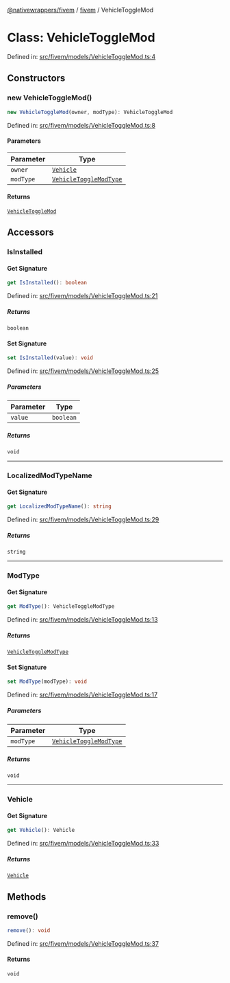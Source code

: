 [@nativewrappers/fivem](../../README.md) / [fivem](../README.md) / VehicleToggleMod

# Class: VehicleToggleMod

Defined in: [src/fivem/models/VehicleToggleMod.ts:4](https://github.com/nativewrappers/nativewrappers/blob/b3515708998f90e7d7096e3fffccb36c69d6b942/src/fivem/models/VehicleToggleMod.ts#L4)

## Constructors

### new VehicleToggleMod()

```ts
new VehicleToggleMod(owner, modType): VehicleToggleMod
```

Defined in: [src/fivem/models/VehicleToggleMod.ts:8](https://github.com/nativewrappers/nativewrappers/blob/b3515708998f90e7d7096e3fffccb36c69d6b942/src/fivem/models/VehicleToggleMod.ts#L8)

#### Parameters

| Parameter | Type |
| ------ | ------ |
| `owner` | [`Vehicle`](Vehicle.md) |
| `modType` | [`VehicleToggleModType`](../enumerations/VehicleToggleModType.md) |

#### Returns

[`VehicleToggleMod`](VehicleToggleMod.md)

## Accessors

### IsInstalled

#### Get Signature

```ts
get IsInstalled(): boolean
```

Defined in: [src/fivem/models/VehicleToggleMod.ts:21](https://github.com/nativewrappers/nativewrappers/blob/b3515708998f90e7d7096e3fffccb36c69d6b942/src/fivem/models/VehicleToggleMod.ts#L21)

##### Returns

`boolean`

#### Set Signature

```ts
set IsInstalled(value): void
```

Defined in: [src/fivem/models/VehicleToggleMod.ts:25](https://github.com/nativewrappers/nativewrappers/blob/b3515708998f90e7d7096e3fffccb36c69d6b942/src/fivem/models/VehicleToggleMod.ts#L25)

##### Parameters

| Parameter | Type |
| ------ | ------ |
| `value` | `boolean` |

##### Returns

`void`

***

### LocalizedModTypeName

#### Get Signature

```ts
get LocalizedModTypeName(): string
```

Defined in: [src/fivem/models/VehicleToggleMod.ts:29](https://github.com/nativewrappers/nativewrappers/blob/b3515708998f90e7d7096e3fffccb36c69d6b942/src/fivem/models/VehicleToggleMod.ts#L29)

##### Returns

`string`

***

### ModType

#### Get Signature

```ts
get ModType(): VehicleToggleModType
```

Defined in: [src/fivem/models/VehicleToggleMod.ts:13](https://github.com/nativewrappers/nativewrappers/blob/b3515708998f90e7d7096e3fffccb36c69d6b942/src/fivem/models/VehicleToggleMod.ts#L13)

##### Returns

[`VehicleToggleModType`](../enumerations/VehicleToggleModType.md)

#### Set Signature

```ts
set ModType(modType): void
```

Defined in: [src/fivem/models/VehicleToggleMod.ts:17](https://github.com/nativewrappers/nativewrappers/blob/b3515708998f90e7d7096e3fffccb36c69d6b942/src/fivem/models/VehicleToggleMod.ts#L17)

##### Parameters

| Parameter | Type |
| ------ | ------ |
| `modType` | [`VehicleToggleModType`](../enumerations/VehicleToggleModType.md) |

##### Returns

`void`

***

### Vehicle

#### Get Signature

```ts
get Vehicle(): Vehicle
```

Defined in: [src/fivem/models/VehicleToggleMod.ts:33](https://github.com/nativewrappers/nativewrappers/blob/b3515708998f90e7d7096e3fffccb36c69d6b942/src/fivem/models/VehicleToggleMod.ts#L33)

##### Returns

[`Vehicle`](Vehicle.md)

## Methods

### remove()

```ts
remove(): void
```

Defined in: [src/fivem/models/VehicleToggleMod.ts:37](https://github.com/nativewrappers/nativewrappers/blob/b3515708998f90e7d7096e3fffccb36c69d6b942/src/fivem/models/VehicleToggleMod.ts#L37)

#### Returns

`void`
